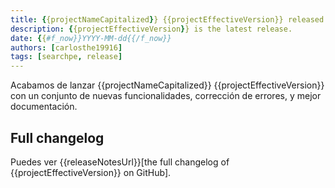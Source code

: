 ```yaml
---
title: {{projectNameCapitalized}} {{projectEffectiveVersion}} released!
description: {{projectEffectiveVersion}} is the latest release.
date: {{#f_now}}YYYY-MM-dd{{/f_now}}
authors: [carlosthe19916]
tags: [searchpe, release]
---
```


Acabamos de lanzar {{projectNameCapitalized}} {{projectEffectiveVersion}} con un conjunto de nuevas funcionalidades, corrección de errores, y mejor documentación.

## Full changelog

Puedes ver {{releaseNotesUrl}}[the full changelog of {{projectEffectiveVersion}} on GitHub].
